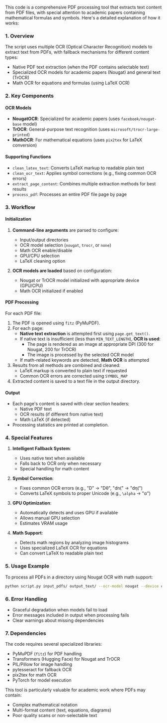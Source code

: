 This code is a comprehensive PDF processing tool that extracts text content from PDF files, with special attention to academic papers containing mathematical formulas and symbols. Here's a detailed explanation of how it works:

### 1. **Overview**
The script uses multiple OCR (Optical Character Recognition) models to extract text from PDFs, with fallback mechanisms for different content types:
- Native PDF text extraction (when the PDF contains selectable text)
- Specialized OCR models for academic papers (Nougat) and general text (TrOCR)
- Math OCR for equations and formulas (using LaTeX OCR)

### 2. **Key Components**

#### **OCR Models**
- **NougatOCR**: Specialized for academic papers (uses `facebook/nougat-base` model)
- **TrOCR**: General-purpose text recognition (uses `microsoft/trocr-large-printed`)
- **MathOCR**: For mathematical equations (uses `pix2tex` for LaTeX conversion)

#### **Supporting Functions**
- `clean_latex_text`: Converts LaTeX markup to readable plain text
- `clean_ocr_text`: Applies symbol corrections (e.g., fixing common OCR errors)
- `extract_page_content`: Combines multiple extraction methods for best results
- `process_pdf`: Processes an entire PDF file page by page

### 3. **Workflow**

#### **Initialization**
1. **Command-line arguments** are parsed to configure:
   - Input/output directories
   - OCR model selection (`nougat`, `trocr`, or `none`)
   - Math OCR enable/disable
   - GPU/CPU selection
   - LaTeX cleaning option

2. **OCR models are loaded** based on configuration:
   - Nougat or TrOCR model initialized with appropriate device (GPU/CPU)
   - Math OCR initialized if enabled

#### **PDF Processing**
For each PDF file:
1. The PDF is opened using `fitz` (PyMuPDF).
2. For each page:
   - **Native text extraction** is attempted first using `page.get_text()`.
   - If native text is insufficient (less than `MIN_TEXT_LENGTH`), **OCR is used**:
     - The page is rendered as an image at appropriate DPI (300 for Nougat, 200 for TrOCR)
     - The image is processed by the selected OCR model
   - If math-related keywords are detected, **Math OCR** is attempted
3. Results from all methods are combined and cleaned:
   - LaTeX markup is converted to plain text if requested
   - Common OCR errors are corrected using `SYMBOL_MAP`
4. Extracted content is saved to a text file in the output directory.

#### **Output**
- Each page's content is saved with clear section headers:
  - Native PDF text
  - OCR results (if different from native text)
  - Math LaTeX (if detected)
- Processing statistics are printed at completion.

### 4. **Special Features**

1. **Intelligent Fallback System**:
   - Uses native text when available
   - Falls back to OCR only when necessary
   - Special handling for math content

2. **Symbol Correction**:
   - Fixes common OCR errors (e.g., "D" → "Dθ", "dn(" → "dη(")
   - Converts LaTeX symbols to proper Unicode (e.g., `\alpha` → "α")

3. **GPU Optimization**:
   - Automatically detects and uses GPU if available
   - Allows manual GPU selection
   - Estimates VRAM usage

4. **Math Support**:
   - Detects math regions by analyzing image histograms
   - Uses specialized LaTeX OCR for equations
   - Can convert LaTeX to readable plain text

### 5. **Usage Example**
To process all PDFs in a directory using Nougat OCR with math support:
```bash
python script.py input_pdfs/ output_text/ --ocr-model nougat --device cuda
```

### 6. **Error Handling**
- Graceful degradation when models fail to load
- Error messages included in output when processing fails
- Clear warnings about missing dependencies

### 7. **Dependencies**
The code requires several specialized libraries:
- PyMuPDF (`fitz`) for PDF handling
- Transformers (Hugging Face) for Nougat and TrOCR
- PIL/Pillow for image handling
- pytesseract for fallback OCR
- pix2tex for math OCR
- PyTorch for model execution

This tool is particularly valuable for academic work where PDFs may contain:
- Complex mathematical notation
- Multi-format content (text, equations, diagrams)
- Poor quality scans or non-selectable text
